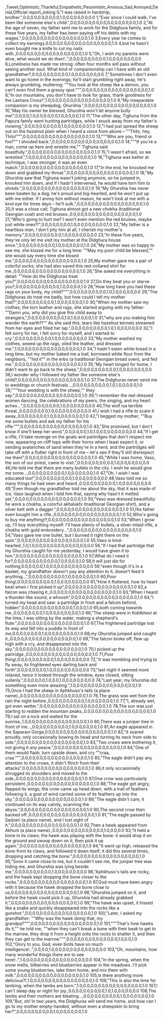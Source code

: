 ,Tweet,Optimistic,Thankful,Empathetic,Pessimistic,Anxious,Sad,Annoyed,Denial,Official report,Joking
0,"I was raised in hardship, brother.",0.0,0.0,0.0,0.0,0.0,1.0,0.0,0.0,0.0,0.0
1,"Ever since I could walk, I've been like someone else's child.",0.0,0.0,0.0,0.0,0.0,0.0,0.0,0.0,0.0,1.0
2,"At the age of seven, my father sent me to work for the Didghura family, and for these five years, my father has been paying off his debts with my wages.",0.0,0.0,0.0,0.0,0.0,0.0,0.0,0.0,0.0,1.0
3,Every year he comes to collect my earnings,0.0,0.0,0.0,0.0,0.0,0.0,0.0,0.0,0.0,1.0
4,but he hasn't even bought me a knife to cut my nails with.,0.0,0.0,0.0,0.0,0.0,0.0,0.0,0.0,0.0,1.0
5,"Oh, I wish my parents were alive, what would we do then!..",0.0,0.0,0.0,0.0,0.0,1.0,0.0,0.0,0.0,0.0
6,Loneliness has made me strong: often four months will pass without seeing another soul. What kind of companionship can I have with an old grandfather?,0.0,0.0,0.0,0.0,0.0,1.0,0.0,0.0,0.0,0.0
7,"Sometimes I don't even want to go home in the evenings; he'll start grumbling right away, he's always grumbling, muttering: ""You look at the sheep like a demon, you can't even find them a grassy spot.""",0.0,0.0,0.0,0.0,0.0,0.0,0.0,0.0,0.0,1.0
8,"In our mountains, you don't have to look for grass, thank goodness for the Lashara Cross!",1.0,0.0,0.0,0.0,0.0,0.0,0.0,0.0,0.0,1.0
9,"My inseparable companion is my sheepdog, Ghurshia.",0.0,0.0,0.0,0.0,0.0,0.0,0.0,0.0,0.0,1.0
10,"May his owner be blessed, Ghurshia won't let anyone bully me!",0.0,0.0,1.0,0.0,0.0,0.0,1.0,0.0,0.0,1.0
11,"The other day, Tighuna from the Papura family went hunting partridges, while I snuck away from my father's mowing.",0.0,0.0,0.0,0.0,0.0,1.0,0.0,0.0,0.0,1.0
12,"I had just spread the sheep out on the hazelnut plain when I heard a voice from above – ""Thilo, hey, Thilo!""",0.0,0.0,0.0,0.0,0.0,0.0,0.0,0.0,0.0,1.0
13,"""Who are you, friend or foe?"" I shouted back.",0.0,0.0,0.0,0.0,0.0,0.0,0.0,0.0,0.0,1.0
14,"""If you're a man, come up here and wrestle me,"" Tighuna said boastfully.",0.0,0.0,0.0,0.0,0.0,0.0,0.0,0.0,0.0,1.0
15,"I wasn't afraid, so we wrestled.",1.0,0.0,0.0,0.0,0.0,0.0,0.0,0.0,0.0,1.0
16,"Tighuna was better at technique, I was stronger, it was an even match.",0.0,0.0,0.0,0.0,0.0,0.0,0.0,0.0,0.0,1.0
17,"In the end, he knocked me down and grabbed my throat.",0.0,0.0,0.0,0.0,0.0,0.0,0.0,0.0,0.0,1.0
18,"My Ghurshia saw that Tighuna wasn't joking anymore, so he jumped in, knocked him down, and if I hadn't intervened, he would have torn him to shreds.",0.0,0.0,0.0,0.0,0.0,0.0,0.0,0.0,0.0,1.0
19,"My Ghurshia has never been beaten by a dog; he's proud and big-hearted, and he won't put up with me either. If I annoy him without reason, he won't look at me with a kind eye for three days – he'll sulk.",0.0,0.0,0.0,0.0,0.0,0.0,0.0,0.0,0.0,1.0
20,It was a close call; Tighuna almost got a new chokha (traditional Georgian coat) and red bruises.,0.0,0.0,0.0,0.0,0.0,0.0,0.0,0.0,0.0,1.0
21,"Who's going to hurt me? I won't even mention the red bruises, maybe just white ones?!",0.0,0.0,0.0,0.0,1.0,0.0,0.0,0.0,0.0,1.0
22,"My father is a heartless man, I don't pity him at all, I cherish my mother's memory.",0.0,0.0,0.0,0.0,0.0,1.0,0.0,0.0,0.0,0.0
23,"In these five years, they've only let me visit my mother at the Didghura house once.",0.0,0.0,0.0,0.0,0.0,1.0,0.0,0.0,0.0,1.0
24,"My mother was so happy to see me, she kissed me for a long time: ""May my poor child be blessed,"" she would say every time she kissed me.",0.0,0.0,0.0,0.0,0.0,0.0,0.0,0.0,0.0,1.0
25,My mother gave me a pair of colorful socks; she had also saved this red-collared shirt for me.,0.0,0.0,0.0,0.0,0.0,0.0,0.0,0.0,0.0,1.0
26,"She asked me everything in detail: ""How do the Didghuras treat you?",0.0,0.0,0.0,0.0,0.0,0.0,0.0,0.0,0.0,1.0
27,Do they beat you or starve you?,0.0,0.0,0.0,0.0,0.0,0.0,1.0,0.0,0.0,1.0
28,"How long have you had these rags on your body, my child?""",0.0,0.0,0.0,0.0,0.0,1.0,1.0,0.0,0.0,0.0
29,"The Didghuras do treat me badly, but how could I tell my mother that?",0.0,0.0,0.0,0.0,0.0,1.0,0.0,0.0,0.0,1.0
30,"When my mother saw my clothes, the torn leather and rags, she started arguing with my father: ""Damn you, why did you give this child away to strangers,",0.0,0.0,0.0,0.0,0.0,1.0,1.0,0.0,0.0,1.0
31,"why are you making him wander the earth?!"" As she said this, tears like hazelnut kernels streamed from her eyes and filled her lap.",0.0,0.0,0.0,0.0,0.0,1.0,1.0,0.0,0.0,0.0
32,"I felt sorry for her, I felt sorry for myself, and I started to cry.",0.0,0.0,0.0,0.0,0.0,1.0,0.0,0.0,0.0,0.0
33,"My mother washed my clothes, sewed up the rags, oiled the leather, and dressed me.",1.0,0.0,0.0,0.0,0.0,0.0,0.0,0.0,0.0,1.0
34,"I hadn't eaten white bread in a long time, but my mother baked me a loaf, borrowed white flour from the neighbors, ""hid it"" in the erbo (a traditional Georgian bread oven), and fed me.",0.0,0.0,0.0,0.0,0.0,0.0,0.0,0.0,0.0,1.0
35,"My heart longed for home, I didn't want to go back to the sheep.",0.0,0.0,0.0,0.0,0.0,1.0,0.0,0.0,0.0,0.0
36,I wonder why I followed my father like someone else's child?,0.0,0.0,0.0,0.0,0.0,0.0,0.0,0.0,0.0,1.0
37,The Didghuras never send me to weddings or church festivals...,0.0,0.0,0.0,0.0,0.0,1.0,1.0,0.0,0.0,1.0
38,"""Your wedding is with the sheep,"" they say.",0.0,0.0,0.0,0.0,0.0,0.0,0.0,0.0,0.0,1.0
39,"I remember the red-dressed women dancing, the celebrations of my peers, the singing, and my heart aches...",0.0,0.0,0.0,0.0,0.0,1.0,0.0,0.0,0.0,0.0
40,The wolf isa terrible threat.,0.0,0.0,0.0,0.0,1.0,0.0,0.0,0.0,0.0,0.0
41,I wish I had a rifle to scare it away.,0.0,0.0,0.0,0.0,1.0,0.0,0.0,0.0,0.0,1.0
42,"I begged my mother, ""Buy me some bullets and ask my father for his rifle.""",0.0,0.0,0.0,0.0,0.0,0.0,0.0,0.0,0.0,1.0
43,"She promised, but I don't know if she'll keep her word.",0.0,0.0,0.0,1.0,1.0,0.0,0.0,0.0,0.0,0.0
44,"If I get a rifle, I'll take revenge on the goats and partridges that don't respect me now, appearing on cliff tops with their horns when I least expect it, or sending avalanches of sand when they're in a herd, and the partridges will take off with a flutter right in front of me – let's see if they'll still disrespect me then!",0.0,0.0,0.0,0.0,0.0,0.0,0.0,0.0,0.0,1.0
45,"While I was home, Vaso, the son of our priest, came to visit.",0.0,0.0,0.0,0.0,0.0,1.0,0.0,0.0,0.0,0.0
46,He told me that there are many bullets in the city. I wish he would give me some...,0.0,0.0,0.0,0.0,0.0,1.0,0.0,0.0,0.0,1.0
47,"Oh, I wish I was educated too!",0.0,0.0,0.0,0.0,0.0,1.0,0.0,0.0,0.0,0.0
48,Vaso told me so many things he had seen and heard.,0.0,0.0,0.0,0.0,0.0,1.0,0.0,0.0,0.0,0.0
49,"Even though my grandfather told me about the sky, that it was made of ice, Vaso laughed when I told him that, saying why hasn't it melted yet.",0.0,0.0,0.0,0.0,0.0,0.0,0.0,0.0,0.0,1.0
50,"Vaso was dressed beautifully: he wore a chokha, a colorful akhalukhi (traditional Georgian shirt), and a silver belt with a dagger.",0.0,0.0,0.0,0.0,0.0,0.0,0.0,0.0,0.0,1.0
51,His father even bought him a rifle.,0.0,0.0,0.0,0.0,0.0,0.0,0.0,0.0,0.0,1.0
52,Who's going to buy me anything?!,0.0,0.0,0.0,0.0,0.0,0.0,0.0,0.0,0.0,1.0
53,"When I grow up, I'll buy everything myself: I'll have plenty of bullets, a silver-inlaid rifle, a chokha with gold embroidery...",0.0,0.0,0.0,0.0,0.0,0.0,0.0,0.0,0.0,1.0
54,"Vaso gave me one bullet, but I burned it right there on the spot.",0.0,0.0,0.0,0.0,0.0,0.0,0.0,0.0,0.0,1.0
55,Vaso is kind-hearted.,1.0,1.0,0.0,0.0,0.0,0.0,0.0,0.0,0.0,0.0
56,"If I had that partridge that my Ghurshia caught for me yesterday, I would have given it to him.",0.0,0.0,0.0,0.0,0.0,0.0,0.0,0.0,0.0,1.0
57,What do I need it for?,0.0,0.0,0.0,0.0,0.0,0.0,1.0,0.0,0.0,1.0
58,It will just die for nothing,0.0,0.0,0.0,1.0,0.0,0.0,0.0,0.0,0.0,0.0
59,"even though it's in a basket, my grandfather doesn't pay any attention to it, doesn't feed it anything...",0.0,0.0,0.0,0.0,0.0,1.0,0.0,0.0,0.0,1.0
60,Poor thing!,0.0,0.0,0.0,0.0,0.0,1.0,0.0,0.0,0.0,0.0
61,"How it fluttered, how its heart beat when I first picked it up",0.0,0.0,0.0,0.0,0.0,0.0,0.0,0.0,0.0,1.0
62,a falcon was chasing it.,0.0,0.0,0.0,0.0,0.0,0.0,0.0,0.0,0.0,1.0
63,"When I heard a thunder-like sound, a whoosh",0.0,0.0,0.0,0.0,0.0,0.0,0.0,0.0,0.0,1.0
64,"I turned my head and saw: a partridge in front and a falcon behind, hidden",0.0,0.0,0.0,0.0,0.0,0.0,0.0,1.0,0.0,1.0
65,both coming towards me.,0.0,0.0,0.0,0.0,1.0,0.0,0.0,0.0,0.0,1.0
66,"The sheep were in Kobtkhevi at the time, I was sitting by the water, making a shepherd's flute.",0.0,0.0,0.0,0.0,0.0,0.0,0.0,0.0,0.0,1.0
67,The frightened partridge lost its way and fell into a puddle in front of me,0.0,0.0,0.0,0.0,1.0,0.0,0.0,0.0,0.0,1.0
68,my Ghurshia jumped and caught it.,0.0,0.0,0.0,0.0,0.0,0.0,0.0,0.0,0.0,1.0
69,"The falcon broke off, flew up high with a cry, and disappeared into the sky.",0.0,0.0,0.0,0.0,0.0,0.0,0.0,0.0,0.0,1.0
70,I picked up the partridge.,0.0,0.0,0.0,0.0,0.0,0.0,0.0,0.0,0.0,1.0
71,Poor thing!,0.0,0.0,0.0,0.0,0.0,1.0,0.0,0.0,0.0,0.0
72,"It was trembling and trying to fly away, its frightened eyes darting back and forth",0.0,0.0,0.0,0.0,1.0,0.0,0.0,0.0,0.0,0.0
73,"last night it seemed more relaxed, twice it looked through the window, eyes closed, sitting sullenly.",0.0,0.0,0.0,1.0,0.0,1.0,0.0,0.0,0.0,0.0
74,"Last year, my Ghurshia did something even more amazing.",1.0,0.0,0.0,0.0,0.0,0.0,0.0,0.0,0.0,1.0
75,Once I had the sheep in Aphkhuso's tails (a place name).,0.0,0.0,0.0,0.0,0.0,0.0,0.0,0.0,0.0,1.0
76,The grass was wet from the rain the night before.,0.0,0.0,0.0,0.0,0.0,1.0,0.0,0.0,0.0,1.0
77,"I, already wet, got even wetter.",0.0,0.0,0.0,0.0,0.0,0.0,0.0,0.0,0.0,1.0
78,The sun was just starting to redden the mountain peaks.,0.0,0.0,0.0,0.0,0.0,0.0,0.0,0.0,0.0,1.0
79,I sat on a rock and waited for the sunrise.,1.0,0.0,0.0,0.0,0.0,0.0,0.0,0.0,0.0,1.0
80,There was a juniper tree in front of me...,0.0,0.0,0.0,0.0,0.0,1.0,0.0,0.0,0.0,1.0
81,An eagle appeared in the Saparavi Gorge,0.0,0.0,0.0,0.0,0.0,0.0,0.0,0.0,0.0,1.0
82,"it soared proudly, only occasionally bowing its head and turning its neck from side to side.",0.0,0.0,0.0,0.0,0.0,0.0,0.0,0.0,0.0,1.0
83,"Two crows were bothering it, not giving it any peace.",0.0,0.0,0.0,0.0,0.0,0.0,0.0,0.0,0.0,1.0
84,"One of them would flash, turn upside down, and cry ""craa, craa.""",0.0,0.0,0.0,0.0,0.0,0.0,0.0,0.0,0.0,1.0
85,"The eagle didn't pay any attention to the crows, it didn't flinch from their attacks",0.0,0.0,0.0,0.0,0.0,0.0,0.0,0.0,0.0,1.0
86,it only occasionally shrugged its shoulders and moved to the side.,0.0,0.0,0.0,0.0,0.0,0.0,0.0,0.0,0.0,1.0
87,One crow was particularly persistent.,0.0,0.0,0.0,0.0,0.0,0.0,0.0,0.0,0.0,1.0
88,"The eagle got angry, flapped its wings; the crow came up head down, with a trail of feathers following it, a gust of wind carried some of its feathers up into the sky.",0.0,0.0,0.0,0.0,0.0,0.0,0.0,0.0,0.0,1.0
89,"The eagle didn't care, it continued on its way calmly, scanning the abyss.",0.0,0.0,0.0,0.0,0.0,0.0,0.0,0.0,0.0,1.0
90,The second crow then backed off.,0.0,0.0,0.0,0.0,0.0,0.0,0.0,0.0,0.0,1.0
91,"The eagle passed by Sadzeri (a place name), and I lost sight of it.",0.0,0.0,0.0,0.0,0.0,0.0,0.0,0.0,0.0,1.0
92,Then a hawk appeared from Akhuni (a place name).,0.0,0.0,0.0,0.0,0.0,0.0,0.0,1.0,0.0,0.0
93,"It held a bone in its claws; the hawk was playing with the bone: it would drop it on the ground and swoop down on it, then pick it up again.",0.0,0.0,0.0,0.0,0.0,0.0,0.0,0.0,0.0,1.0
94,"It went up high, released the bone from its claws, and followed it down itself; it did this several times, dropping and catching the bone.",0.0,0.0,0.0,0.0,0.0,0.0,0.0,0.0,0.0,1.0
95,"Soon it came close to me, but it couldn't see me, the juniper tree was hiding me, and Ghurshia was lying beside me.",0.0,0.0,0.0,0.0,0.0,1.0,0.0,0.0,0.0,0.0
96,"Aphkhuso's tails are rocky, and the hawk kept dropping the bone closer to the rocks.",0.0,0.0,0.0,0.0,0.0,0.0,0.0,0.0,0.0,1.0
97,God must have been angry with it because the hawk dropped the bone close to us,0.0,0.0,0.0,0.0,0.0,0.0,0.0,0.0,0.0,1.0
98,"Ghurshia jumped on it, and before the hawk could pick it up, Ghurshia had already grabbed it.",0.0,0.0,0.0,0.0,0.0,0.0,0.0,0.0,0.0,1.0
99,"The hawk was upset, it hissed like a snake and quickly disappeared into the rocks like a gunshot.",0.0,0.0,0.0,0.0,0.0,0.0,0.0,0.0,0.0,1.0
100,"Later, I asked my grandfather: ""Why was the hawk doing that, my grandpa?""",0.0,0.0,0.0,0.0,0.0,0.0,0.0,0.0,0.0,1.0
101,"""That's how hawks do it,"" he told me, ""when they can't break a bone with their beak to get to the marrow, they drop it from a height onto the rocks to shatter it, and then they can get to the marrow.""",0.0,0.0,0.0,0.0,0.0,0.0,0.0,1.0,0.0,1.0
102,"Glory to you, God, even birds have so much intelligence!..",0.0,0.0,1.0,0.0,0.0,0.0,0.0,0.0,0.0,0.0
103,"Oh, mountains, how many wonderful things there are to see here!..",1.0,0.0,0.0,0.0,0.0,0.0,0.0,0.0,0.0,0.0
104,"In the spring, when the snow melts, bilberries and blueberries appear in the meadows. I'll pick some young blueberries, take them home, and mix them with milk.",0.0,0.0,0.0,0.0,0.0,0.0,0.0,0.0,0.0,1.0
105,Is there anything more delicious?!,1.0,0.0,0.0,0.0,0.0,0.0,0.0,0.0,0.0,1.0
106,"This is also the time for lambing, when the lambs are born.",1.0,0.0,0.0,0.0,0.0,0.0,0.0,0.0,0.0,1.0
107,I can't sleep day or night for joy.,0.0,0.0,0.0,0.0,0.0,1.0,1.0,0.0,0.0,0.0
108,The lambs and their mothers are bleating...,0.0,0.0,0.0,0.0,0.0,1.0,0.0,0.0,0.0,1.0
109,"But, oh! In two years, the Didghuras will send me home, and how can I go to my mother empty-handed, without even a sheepskin to bring her?",0.0,0.0,0.0,0.0,0.0,1.0,0.0,0.0,0.0,1.0
